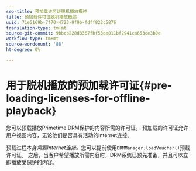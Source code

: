 ```yaml
---
seo-title: 预加载许可证脱机播放概述
title: 预加载许可证脱机播放概述
uuid: 71e5169b-7f70-4723-9f9b-fdff822c5876
translation-type: tm+mt
source-git-commit: 9bbcb228d3367fbf53de811bf2941ca653ce3b0e
workflow-type: tm+mt
source-wordcount: '88'
ht-degree: 0%

---
```



# 用于脱机播放的预加载许可证{#pre-loading-licenses-for-offline-playback}

您可以预载播放Primetime DRM保护的内容所需的许可证。 预加载的许可证允许用户视图内容，无论他们是否具有活动的Internet连接。

预载过程本身&#x200B;*需要Internet连接。*&#x200B;您可以提前使用`DRMManager.loadVoucher()`预载许可证。 之后，当客户希望播放所需内容时，DRM系统已预先准备，并且可以立即播放受保护的内容。
